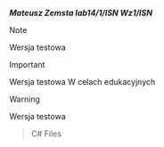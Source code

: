 ***Mateusz Zemsta lab14/1/ISN Wz1/ISN***

>[!NOTE]
>Wersja testowa

>[!IMPORTANT]
>Wersja testowa
>W celach edukacyjnych

>[!WARNING]
>Wersja testowa

>C# Files
